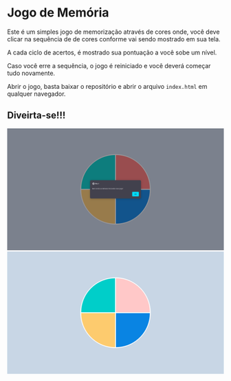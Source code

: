 # Jogo de Memória

Este é um simples jogo de memorização através de cores onde, você deve clicar na sequência de de cores conforme vai sendo mostrado em sua tela.

A cada ciclo de acertos, é mostrado sua pontuação a você sobe um nível.

Caso você erre a sequência, o jogo é reiniciado e você deverá começar tudo novamente.

Abrir o jogo, basta baixar o repositório e abrir o arquivo `index.html` em qualquer navegador.

## Diveirta-se!!!

![Start Game](screens/start.png)
![Shufle Colors](screens/shuffle.png)